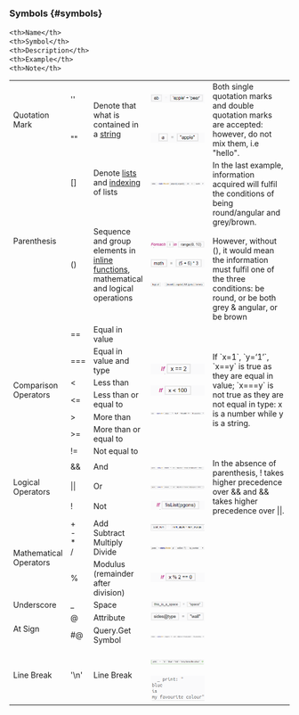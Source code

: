 ### Symbols {#symbols}

<table>
    <col width="30">
    <col width="30">
    <col width="100">
    <col width="250">
    <col width="200">

  	<th>Name</th>
    <th>Symbol</th>
    <th>Description</th>
    <th>Example</th>
    <th>Note</th>
  </tr>
  <tr>
    <td rowspan="2">Quotation Mark</td>
    <td>''</td>
    <td rowspan="2">Denote that what is contained in a <a href="Values.md">string</a></td>
    <td><img src="../../assets/chapter_3_assets/Quotation1.png"></img></td>
    <td rowspan="2">Both single quotation marks and double quotation marks are accepted: however, do not mix them, i.e "hello".</td>
  </tr>
  <tr>
    <td>""</td>
    <td><img src="../../assets/chapter_3_assets/Quotation Mark2.png"></img></td>
  <tr>
  	<td rowspan="2">Parenthesis</td>
  	<td>[]</td>
    <td>Denote <a href="List.md">lists</a> and <a href="List.md">indexing</a> of lists</td>
    <td><img src="../../assets/chapter_3_assets/Parenthesis1.png"></img></td>
    <td rowspan="2">In the last example, information acquired will fulfil the conditions of being round/angular and grey/brown.<br><br>However, without (), it would mean the information must fulfil one of the three conditions: be round, or be both grey & angular, or be brown </td>
  </tr>
  <tr>
  	<td>()</td>
    <td>Sequence and group elements in <a href="Inline.md">inline functions</a>, mathematical and logical operations</td>
    <td><img src="../../assets/chapter_3_assets/Parenthesis2.png"></img><br><br><img src="../../assets/chapter_3_assets/Parenthesis3.png"></img><br><br><img src="../../assets/chapter_3_assets/Parenthesis4.png"></img></td>
   </tr>
   <tr>
   	<td rowspan="7">Comparison Operators</td>
   	<td>==</td>
    <td>Equal in value</td>
    <td rowspan="7"><img src="../../assets/chapter_3_assets/Comparison Operators1.png"></img><br><br><img src="../../assets/chapter_3_assets/Comparison Operators2.png"></img><br><br><img src="../../assets/chapter_3_assets/Comparison Operators3.png"></img></td>
    <td rowspan="7">If `x=1`, `y=‘1’`, `x==y` is true as they are equal in value; `x===y` is not true as they are not equal in type: x is a number while y is a string.</td>
   </tr>
   <tr>
   	<td>===</td>
    <td>Equal in value and type</td>
   </tr>
   <tr>
   	<td>&lt;</td>
    <td>Less than</td>
   </tr>
   <tr>
   	<td>&lt;=</td>
    <td>Less than or equal to</td>
   </tr>
   <tr>
   	<td>&gt;</td>
    <td>More than</td>
   </tr>
   <tr>
   	<td>&gt;=</td>
    <td>More than or equal to</td>
   </tr>
   <tr>
   	<td>!=</td>
    <td>Not equal to</td>
   </tr>
   <tr>
   	<td rowspan="3">Logical Operators</td>
    <td>&amp;&amp;</td>
    <td>And</td>
    <td><img src="../../assets/chapter_3_assets/Logical Operators1.png"></img></td>
    <td rowspan="3">In the absence of parenthesis, ! takes higher precedence over && and && takes higher precedence over ||.</td>
   </tr>
   <tr>
   	<td>||</td>
    <td>Or</td>
    <td><img src="../../assets/chapter_3_assets/Logical Operators2.png"></img></td>
   </tr>
   <tr>
   	<td>!</td>
    <td>Not</td>
    <td><img src="../../assets/chapter_3_assets/Logical Operators3.png"></img></td>
   </tr>
   <tr>
   	<td rowspan="2">Mathematical Operators</td>
    <td>+<br>-<br>*<br>/</td>
    <td>Add<br>Subtract<br>Multiply<br>Divide</td>
    <td><img src="../../assets/chapter_3_assets/Mathematical Operators1.png"></img><br><br><img src="../../assets/chapter_3_assets/Mathematical Operators2.png"></img></td>
    <td></td>
   </tr>
   <tr>
   <td>%</td>
   <td>Modulus (remainder after division)</td>
   <td><img src="../../assets/chapter_3_assets/Mathematical Operators3.png"></img></td>
   <td></td>
  </tr>
  <tr>
  	<td>Underscore</td>
    <td>_</td>
    <td>Space</td>
    <td><img src="../../assets/chapter_3_assets/Dash.png"></img></td>
    <td></td>
   </tr>
   <tr>
   	<td rowspan="2">At Sign</td>
    <td>@</td>
    <td>Attribute</td>
    <td><img src="../../assets/chapter_3_assets/At Sign1.png"></img></td>
    <td></td>
   </tr>
   <tr>
   	<td>#@</td>
    <td>Query.Get Symbol</td>
    <td><img src="../../assets/chapter_3_assets/At Sign2.png"></img></td>
    <td></td>
   </tr>
   <tr>
   	<td>Line Break</td>
    <td>'\n'</td>
    <td>Line Break</td>
    <td><br><img src="../../assets/chapter_3_assets/Line Break1.png"></img><br><br><img src="../../assets/chapter_3_assets/Line Break2.png"></img><br></td>
    <td></td>  
   
  
</table>


